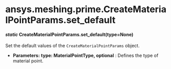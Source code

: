 # ansys.meshing.prime.CreateMaterialPointParams.set_default

<a id="ansys.meshing.prime.CreateMaterialPointParams.set_default"></a>

#### *static* CreateMaterialPointParams.set_default(type=None)

Set the default values of the `CreateMaterialPointParams` object.

* **Parameters:**
  **type: MaterialPointType, optional**
  : Defines the type of material point.

<!-- !! processed by numpydoc !! -->
